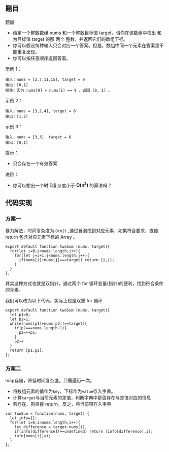 ## 题目

[题目](https://leetcode-cn.com/problems/two-sum/)

* 给定一个整数数组 nums 和一个整数目标值 target，请你在该数组中找出 和为目标值 target  的那 两个 整数，并返回它们的数组下标。
* 你可以假设每种输入只会对应一个答案。但是，数组中同一个元素在答案里不能重复出现。
* 你可以按任意顺序返回答案。

示例 1：

```
输入：nums = [2,7,11,15], target = 9
输出：[0,1]
解释：因为 nums[0] + nums[1] == 9 ，返回 [0, 1] 。
```


示例 2：

```
输入：nums = [3,2,4], target = 6
输出：[1,2]
```


示例 3：

```
输入：nums = [3,3], target = 6
输出：[0,1]
```

提示：

* 只会存在一个有效答案

进阶：

* 你可以想出一个时间复杂度小于 **O(n<sup>2</sup>)** 的算法吗？

## 代码实现

### 方案一

暴力解法，时间复杂度为 `O(n2)` ,通过冒泡找到对应元素，如果符合要求，直接 return 包含对应元素下标的 Array 。

```
export default function twoSum (nums, target){
  for(let i=0;i<nums.length;i++){
    for(let j=i+1;j<nums.length;j++){
      if(nums[i]+nums[j]===target) return [i,j];	
    }	
  }
};
```

其实这种方式也就是双指针，通过两个 for 循环变量(指针)的便利，找到符合条件的元素。

我们可以改为以下代码，实际上也是双重 for 循环

```
export default function twoSum (nums, target){
  let p1=0;
  let p2=1;
  while(nums[p1]+nums[p2]!==target){
    if(p2===nums.length-1){
      p2=++p1;	
    }
    p2++
  }
  return [p1,p2];
};
```

### 方案二

map存储，降低时间复杂度，只需遍历一次。

* 将数组元素的值作为`key`，下标作为`value`存入字典。
* 计算`target`与当前元素的差值，判断字典中是否存在与差值对应的信息
* 若存在，则直接 return。反之，将当前项存入字典

```
var twoSum = function(nums, target) {
  let info={};
  for(let i=0;i<nums.length;i++){
    let difference = target-nums[i];
    if(info[difference]!==undefined) return [info[difference],i];
    info[nums[i]]=i;
  } 
};
```




